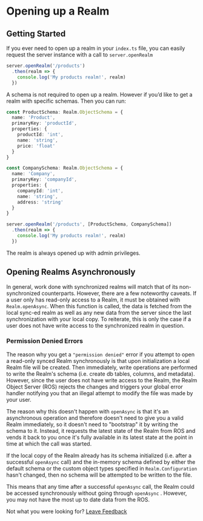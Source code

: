 # Opening up a Realm

## Getting Started

If you ever need to open up a realm in your `index.ts` file, you can easily request the server instance with a call to `server.openRealm`

```typescript
server.openRealm('/products')
  .then(realm => {
    console.log('My products realm!', realm)
  })
```

A schema is not required to open up a realm. However if you’d like to get a realm with specific schemas. Then you can run:

```typescript
const ProductSchema: Realm.ObjectSchema = {
  name: 'Product',
  primaryKey: 'productId',
  properties: {
    productId: 'int',
    name: 'string',
    price: 'float'
  }
}

const CompanySchema: Realm.ObjectSchema = {
  name: 'Company',
  primaryKey: 'companyId',
  properties: {
    companyId: 'int',
    name: 'string',
    address: 'string'
  }
}

server.openRealm('/products', [ProductSchema, CompanySchema])
  .then(realm => {
    console.log('My products realm!', realm)
  })
```

The realm is always opened up with admin privileges.

## Opening Realms Asynchronously 

In general, work done with synchronized realms will match that of its non-synchronized counterparts.  However, there are a few noteworthy caveats.  If a user only has read-only access to a Realm, it must be obtained with `Realm.openAsync`.  When this function is called, the data is fetched from the local sync-ed realm as well as any new data from the server since the last synchronization with your local copy.  To reiterate, this is only the case if a user does not have write access to the synchronized realm in question. 

### Permission Denied Errors

The reason why you get a `"permission denied"` error if you attempt to open a read-only synced Realm synchronously is that upon initialization a local Realm file will be created.  Then immediately, write operations are performed to write the Realm's schema \(i.e. create db tables, columns, and metadata\). However, since the user does not have write access to the Realm, the Realm Object Server \(ROS\) rejects the changes and triggers your global error handler notifying you that an illegal attempt to modify the file was made by your user.

The reason why this doesn't happen with `openAsync` is that it's an asynchronous operation and therefore doesn't need to give you a valid Realm immediately, so it doesn't need to "bootstrap" it by writing the schema to it. Instead, it requests the latest state of the Realm from ROS and vends it back to you once it's fully available in its latest state at the point in time at which the call was started.

If the local copy of the Realm already has its schema initialized \(i.e. after a successful `openAsync` call\) and the in-memory schema defined by either the default schema or the custom object types specified in `Realm.Configuration` hasn't changed, then no schema will be attempted to be written to the file.

This means that any time after a successful `openAsync` call, the Realm could be accessed synchronously without going through `openAsync` .  However, you may not have the most up to date data from the ROS.



Not what you were looking for? [Leave Feedback](https://www.getfeedback.com/r/uO1Zl0vE)

